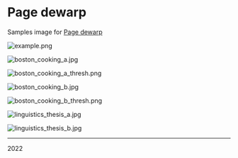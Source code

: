# Page dewarp

Samples image for [Page dewarp](https://github.com/ImageProcessing-ElectronicPublications/pagedewarp)

![example.png](images/example.png)

![boston_cooking_a.jpg](images/boston_cooking_a.jpg)

![boston_cooking_a_thresh.png](images/boston_cooking_a_thresh.png)

![boston_cooking_b.jpg](images/boston_cooking_b.jpg)

![boston_cooking_b_thresh.png](images/boston_cooking_b_thresh.png)

![linguistics_thesis_a.jpg](images/linguistics_thesis_a.jpg)

![linguistics_thesis_b.jpg](images/linguistics_thesis_b.jpg)


---

2022
